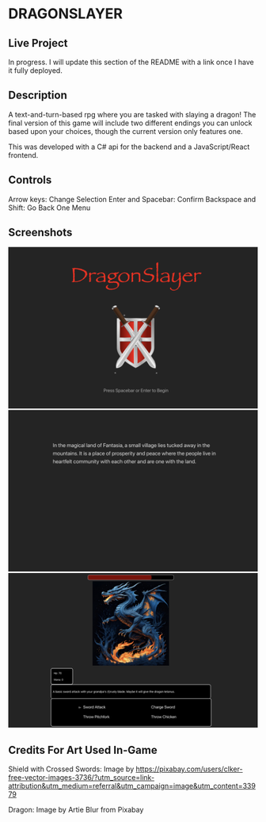 # DRAGONSLAYER

## Live Project
In progress. I will update this section of the README with a link once I have it fully deployed.

## Description
A text-and-turn-based rpg where you are tasked with slaying a dragon! The final version of this game will include two different endings you can unlock based upon your choices, though the current version only features one. 

This was developed with a C# api for the backend and a JavaScript/React frontend.  

## Controls
Arrow keys: Change Selection
Enter and Spacebar: Confirm
Backspace and Shift: Go Back One Menu

## Screenshots
![Title Screen](./dragonslayer_frontend/public/images/title_screenshort.png)
![Opening Narration](./dragonslayer_frontend/public/images/opening_screenshot.png)
![Battle Screen](./dragonslayer_frontend/public/images/battle_screenshot.png)

## Credits For Art Used In-Game
Shield with Crossed Swords: Image by https://pixabay.com/users/clker-free-vector-images-3736/?utm_source=link-attribution&utm_medium=referral&utm_campaign=image&utm_content=33979 

Dragon: Image by Artie Blur from Pixabay 


